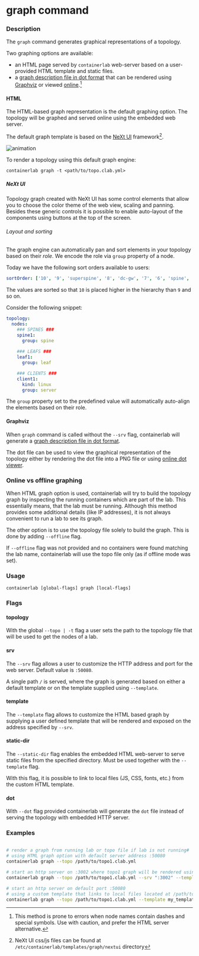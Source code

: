 # graph command

### Description

The `graph` command generates graphical representations of a topology.

Two graphing options are available:

* an HTML page served by `containerlab` web-server based on a user-provided HTML template and static files.
* a [graph description file in dot format](https://en.wikipedia.org/wiki/DOT_(graph_description_language)) that can be rendered using [Graphviz](https://graphviz.org/) or viewed [online](https://dreampuf.github.io/GraphvizOnline/).[^1]

#### HTML

The HTML-based graph representation is the default graphing option. The topology will be graphed and served online using the embedded web server.

The default graph template is based on the [NeXt UI](https://developer.cisco.com/site/neXt/) framework[^2].

![animation](https://user-images.githubusercontent.com/11521160/155654224-d46b346d-7051-49f8-ba93-6dee6d22a39f.gif)

To render a topology using this default graph engine:

```
containerlab graph -t <path/to/topo.clab.yml>
```

##### NeXt UI
Topology graph created with NeXt UI has some control elements that allow you to choose the color theme of the web view, scaling and panning. Besides these generic controls it is possible to enable auto-layout of the components using buttons at the top of the screen.

###### Layout and sorting
The graph engine can automatically pan and sort elements in your topology based on their _role_. We encode the role via `group` property of a node.

Today we have the following sort orders available to users:

```yaml
sortOrder: ['10', '9', 'superspine', '8', 'dc-gw', '7', '6', 'spine', '5', '4', 'leaf', 'border-leaf', '3', 'server', '2', '1'],
```
The values are sorted so that `10` is placed higher in the hierarchy than `9` and so on.

Consider the following snippet:

```yaml
topology:
  nodes:
    ### SPINES ###
    spine1:
      group: spine
    
    ### LEAFS ###
    leaf1:
      group: leaf

    ### CLIENTS ###
    client1:
      kind: linux
      group: server
```

The `group` property set to the predefined value will automatically auto-align the elements based on their role.

#### Graphviz

When `graph` command is called without the `--srv` flag, containerlab will generate a [graph description file in dot format](https://en.wikipedia.org/wiki/DOT_(graph_description_language)).

The dot file can be used to view the graphical representation of the topology either by rendering the dot file into a PNG file or using [online dot viewer](https://dreampuf.github.io/GraphvizOnline/).

### Online vs offline graphing
When HTML graph option is used, containerlab will try to build the topology graph by inspecting the running containers which are part of the lab. This essentially means, that the lab must be running. Although this method provides some additional details (like IP addresses), it is not always convenient to run a lab to see its graph.

The other option is to use the topology file solely to build the graph. This is done by adding `--offline` flag.

If `--offline` flag was not provided and no containers were found matching the lab name, containerlab will use the topo file only (as if offline mode was set).
### Usage

`containerlab [global-flags] graph [local-flags]`

### Flags

#### topology

With the global `--topo | -t` flag a user sets the path to the topology file that will be used to get the nodes of a lab.

#### srv

The `--srv` flag allows a user to customize the HTTP address and port for the web server. Default value is `:50080`.

A single path `/` is served, where the graph is generated based on either a default template or on the template supplied using `--template`.

#### template

The `--template` flag allows to customize the HTML based graph by supplying a user defined template that will be rendered and exposed on the address specified by `--srv`.

#### static-dir

The `--static-dir` flag enables the embedded HTML web-server to serve static files from the specified directory. Must be used together with the `--template` flag.

With this flag, it is possible to link to local files (JS, CSS, fonts, etc.) from the custom HTML template.

#### dot
With `--dot` flag provided containerlab will generate the `dot` file instead of serving the topology with embedded HTTP server.

### Examples

```bash

# render a graph from running lab or topo file if lab is not running#
# using HTML graph option with default server address :50080
containerlab graph --topo /path/to/topo1.clab.yml

# start an http server on :3002 where topo1 graph will be rendered using a custom template my_template.html
containerlab graph --topo /path/to/topo1.clab.yml --srv ":3002" --template my_template.html

# start an http server on default port :50080 
# using a custom template that links to local files located at /path/to/static_files directory
containerlab graph --topo /path/to/topo1.clab.yml --template my_template.html --static-dir /path/to/static_files
```

[^1]: This method is prone to errors when node names contain dashes and special symbols. Use with caution, and prefer the HTML server alternative.
[^2]: NeXt UI css/js files can be found at `/etc/containerlab/templates/graph/nextui` directory